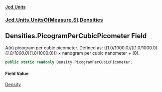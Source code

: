 #### [Jcd.Units](index.md 'index')
### [Jcd.Units.UnitsOfMeasure.SI](Jcd.Units.UnitsOfMeasure.SI.md 'Jcd.Units.UnitsOfMeasure.SI').[Densities](Densities.md 'Jcd.Units.UnitsOfMeasure.SI.Densities')

## Densities.PicogramPerCubicPicometer Field

A(n) picogram per cubic picometer. Defined as: ((1.0/1000.0)/((1.0/1000.0)*(1.0/1000.0)*(1.0/1000.0))) × nanogram per cubic nanometer + (0).

```csharp
public static readonly Density PicogramPerCubicPicometer;
```

#### Field Value
[Density](Density.md 'Jcd.Units.UnitTypes.Density')